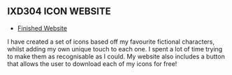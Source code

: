 <h2>IXD304 ICON WEBSITE</h2>

+ [Finished Website](http://sarahjaneowens.github.io/ixd304-icon-website/index.html)

I have created a set of icons based off my favourite fictional characters, whilst adding my own unique touch to each one. I spent a lot of time trying to make them as recognisable as I could. My website also includes a button that allows the user to download each of my icons for free!